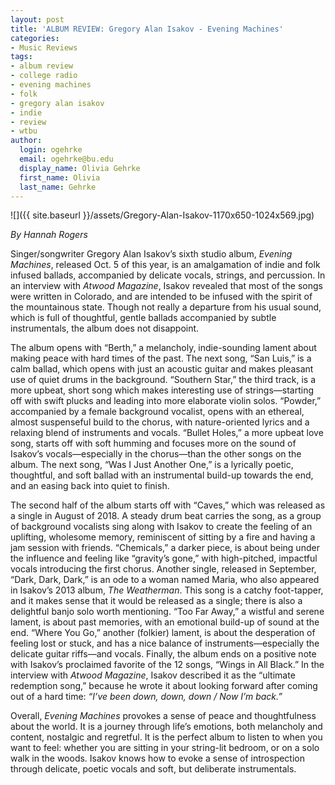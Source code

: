 ```yaml
---
layout: post
title: 'ALBUM REVIEW: Gregory Alan Isakov - Evening Machines'
categories:
- Music Reviews
tags:
- album review
- college radio
- evening machines
- folk
- gregory alan isakov
- indie
- review
- wtbu
author:
  login: ogehrke
  email: ogehrke@bu.edu
  display_name: Olivia Gehrke
  first_name: Olivia
  last_name: Gehrke
---
```

![]({{ site.baseurl }}/assets/Gregory-Alan-Isakov-1170x650-1024x569.jpg)

_By Hannah Rogers_

Singer/songwriter Gregory Alan Isakov’s sixth studio album, _Evening Machines_, released Oct. 5 of this year, is an amalgamation of indie and folk infused ballads, accompanied by delicate vocals, strings, and percussion. In an interview with _Atwood Magazine_, Isakov revealed that most of the songs were written in Colorado, and are intended to be infused with the spirit of the mountainous state. Though not really a departure from his usual sound, which is full of thoughtful, gentle ballads accompanied by subtle instrumentals, the album does not disappoint.

The album opens with “Berth,” a melancholy, indie-sounding lament about making peace with hard times of the past. The next song, “San Luis,” is a calm ballad, which opens with just an acoustic guitar and makes pleasant use of quiet drums in the background. “Southern Star,” the third track, is a more upbeat, short song which makes interesting use of strings—starting off with swift plucks and leading into more elaborate violin solos. “Powder,” accompanied by a female background vocalist, opens with an ethereal, almost suspenseful build to the chorus, with nature-oriented lyrics and a relaxing blend of instruments and vocals. “Bullet Holes,” a more upbeat love song, starts off with soft humming and focuses more on the sound of Isakov’s vocals—especially in the chorus—than the other songs on the album. The next song, “Was I Just Another One,” is a lyrically poetic, thoughtful, and soft ballad with an instrumental build-up towards the end, and an easing back into quiet to finish.

The second half of the album starts off with “Caves,” which was released as a single in August of 2018. A steady drum beat carries the song, as a group of background vocalists sing along with Isakov to create the feeling of an uplifting, wholesome memory, reminiscent of sitting by a fire and having a jam session with friends. “Chemicals,” a darker piece, is about being under the influence and feeling like “gravity’s gone,” with high-pitched, impactful vocals introducing the first chorus. Another single, released in September, “Dark, Dark, Dark,” is an ode to a woman named Maria, who also appeared in Isakov’s 2013 album, _The Weatherman_. This song is a catchy foot-tapper, and it makes sense that it would be released as a single; there is also a delightful banjo solo worth mentioning. “Too Far Away,” a wistful and serene lament, is about past memories, with an emotional build-up of sound at the end. “Where You Go,” another (folkier) lament, is about the desperation of feeling lost or stuck, and has a nice balance of instruments—especially the delicate guitar riffs—and vocals. Finally, the album ends on a positive note with Isakov’s proclaimed favorite of the 12 songs, “Wings in All Black.” In the interview with _Atwood Magazine_, Isakov described it as the “ultimate redemption song,” because he wrote it about looking forward after coming out of a hard time: _“I’ve been down, down, down / Now I’m back.”_

Overall, _Evening Machines_ provokes a sense of peace and thoughtfulness about the world. It is a journey through life’s emotions, both melancholy and content, nostalgic and regretful. It is the perfect album to listen to when you want to feel: whether you are sitting in your string-lit bedroom, or on a solo walk in the woods. Isakov knows how to evoke a sense of introspection through delicate, poetic vocals and soft, but deliberate instrumentals.